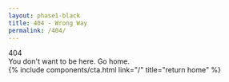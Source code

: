 ```yaml
---
layout: phase1-black
title: 404 - Wrong Way
permalink: /404/
---
```


<div class="four_wrapper">
    <div class="frow centered">
        <div class="four_content">
            <div class="four_title">
                404
            </div>
            <div class="four_subtitle">
                You don't want to be here.  Go home.
            </div>
            <div class="four_cta">
                {% include components/cta.html
                    link="/"
                    title="return home"
                %}
            </div>
        </div>
    </div>
</div>
